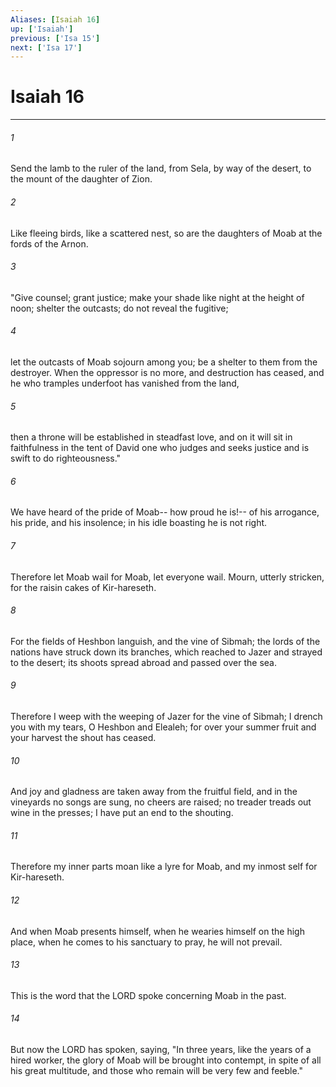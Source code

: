 ```yaml
---
Aliases: [Isaiah 16]
up: ['Isaiah']
previous: ['Isa 15']
next: ['Isa 17']
---
```

# Isaiah 16
***



###### 1 
Send the lamb to the ruler of the land, from Sela, by way of the desert, to the mount of the daughter of Zion. 

###### 2 
Like fleeing birds, like a scattered nest, so are the daughters of Moab at the fords of the Arnon. 

###### 3 
"Give counsel; grant justice; make your shade like night at the height of noon; shelter the outcasts; do not reveal the fugitive; 

###### 4 
let the outcasts of Moab sojourn among you; be a shelter to them from the destroyer. When the oppressor is no more, and destruction has ceased, and he who tramples underfoot has vanished from the land, 

###### 5 
then a throne will be established in steadfast love, and on it will sit in faithfulness in the tent of David one who judges and seeks justice and is swift to do righteousness." 

###### 6 
We have heard of the pride of Moab-- how proud he is!-- of his arrogance, his pride, and his insolence; in his idle boasting he is not right. 

###### 7 
Therefore let Moab wail for Moab, let everyone wail. Mourn, utterly stricken, for the raisin cakes of Kir-hareseth. 

###### 8 
For the fields of Heshbon languish, and the vine of Sibmah; the lords of the nations have struck down its branches, which reached to Jazer and strayed to the desert; its shoots spread abroad and passed over the sea. 

###### 9 
Therefore I weep with the weeping of Jazer for the vine of Sibmah; I drench you with my tears, O Heshbon and Elealeh; for over your summer fruit and your harvest the shout has ceased. 

###### 10 
And joy and gladness are taken away from the fruitful field, and in the vineyards no songs are sung, no cheers are raised; no treader treads out wine in the presses; I have put an end to the shouting. 

###### 11 
Therefore my inner parts moan like a lyre for Moab, and my inmost self for Kir-hareseth. 

###### 12 
And when Moab presents himself, when he wearies himself on the high place, when he comes to his sanctuary to pray, he will not prevail. 

###### 13 
This is the word that the LORD spoke concerning Moab in the past. 

###### 14 
But now the LORD has spoken, saying, "In three years, like the years of a hired worker, the glory of Moab will be brought into contempt, in spite of all his great multitude, and those who remain will be very few and feeble."
